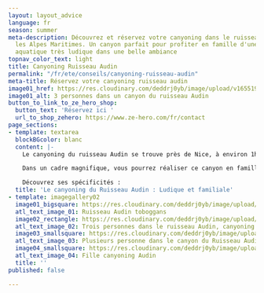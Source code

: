 ```yaml
---
layout: layout_advice
language: fr
season: summer
meta-description: Découvrez et réservez votre canyoning dans le ruisseau Audin dans
  les Alpes Maritimes. Un canyon parfait pour profiter en famille d'une randonnée
  aquatique très ludique dans une belle ambiance
topnav_color_text: light
title: Canyoning Ruisseau Audin
permalink: "/fr/ete/conseils/canyoning-ruisseau-audin"
meta-title: Réservez votre canyoning ruisseau audin
image01_href: https://res.cloudinary.com/deddrj0yb/image/upload/v1655199369/website/By%20Ze%20Hero%20Activity/IMG_4080.jpg
image01_alt: 3 personnes dans un canyon du ruisseau Audin
button_to_link_to_ze_hero_shop:
  button_text: 'Réservez ici '
  url_to_shop_zehero: https://www.ze-hero.com/fr/contact
page_sections:
- template: textarea
  blockBGcolor: blanc
  content: |-
    Le canyoning du ruisseau Audin se trouve près de Nice, à environ 1h de route. Il est à la frontière Franco-italienne avec un départ coté italien dans le village de Fanghetto. Vous vous trouverez dans la vallée de la Roya. Un paradis pour les descentes de canyoning. Vous évoluerez dans une végétation méditerranéenne et dans une eau limpide pour une descente entre le canyoning et la randonné aquatique.

    Dans un cadre magnifique, vous pourrez réaliser ce canyon en famille, sous un joli soleil et dans une eau claire et limpide pour un moment d'évasion.

    Découvrez ses spécificités :
  title: 'Le canyoning du Ruisseau Audin : Ludique et familiale'
- template: imagegallery02
  image01_bigsquare: https://res.cloudinary.com/deddrj0yb/image/upload/v1655386943/website/By%20Ze%20Hero%20Activity/IMG_4072.jpg
  atl_text_image_01: Ruisseau Audin toboggans
  image02_rectangle: https://res.cloudinary.com/deddrj0yb/image/upload/v1655199369/website/By%20Ze%20Hero%20Activity/IMG_4080.jpg
  atl_text_image_02: Trois personnes dans le ruisseau Audin, canyoning
  image03_smallsquare: https://res.cloudinary.com/deddrj0yb/image/upload/v1643629416/website/Canyoning%2006/IMG_4081_lbj3u9.jpg
  atl_text_image_03: Plusieurs personne dans le canyon du Ruisseau Audin
  image04_smallsquare: https://res.cloudinary.com/deddrj0yb/image/upload/v1655199368/website/By%20Ze%20Hero%20Activity/IMG_4901.jpg
  atl_text_image_04: Fille canyoning Audin
  title: ''
published: false

---
```

